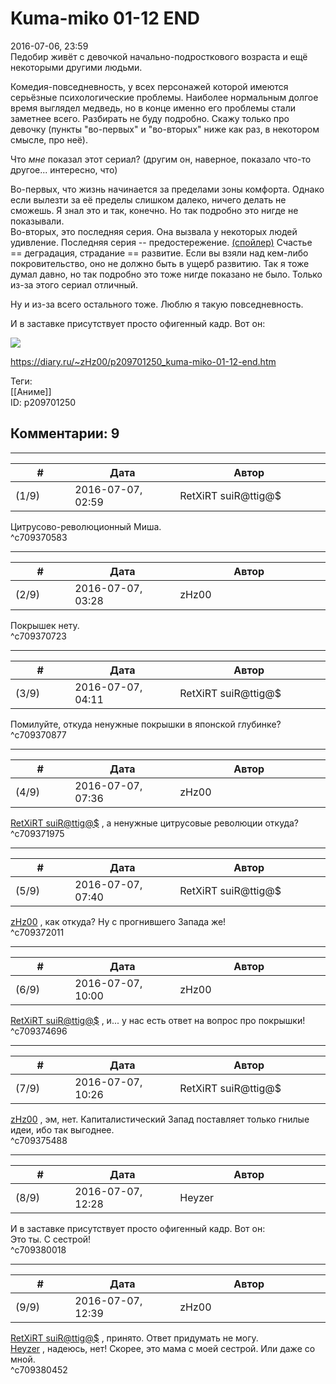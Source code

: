 Kuma-miko 01-12 END
===================

  
2016-07-06, 23:59  
 Педобир живёт с девочкой начально-подросткового возраста и ещё некоторыми другими людьми.   
   
 Комедия-повседневность, у всех персонажей которой имеются серьёзные психологические проблемы. Наиболее нормальным долгое время выглядел медведь, но в конце именно его проблемы стали заметнее всего. Разбирать не буду подробно. Скажу только про девочку (пункты "во-первых" и "во-вторых" ниже как раз, в некотором смысле, про неё).   
   
 Что  *мне*  показал этот сериал? (другим он, наверное, показало что-то другое... интересно, что)   
   
 Во-первых, что жизнь начинается за пределами зоны комфорта. Однако если вылезти за её пределы слишком далеко, ничего делать не сможешь. Я знал это и так, конечно. Но так подробно это нигде не показывали.   
 Во-вторых, это последняя серия. Она вызвала у некоторых людей удивление. Последняя серия -- предостережение.  [(спойлер)](https://zHz00.diary.ru/p209701250.htm?index=1#linkmore209701250m1)    Счастье == деградация, страдание == развитие. Если вы взяли над кем-либо покровительство, оно не должно быть в ущерб развитию.   Так я тоже думал давно, но так подробно это тоже нигде показано не было. Только из-за этого сериал отличный.   
   
 Ну и из-за всего остального тоже. Люблю я такую повседневность.   
   
 И в заставке присутствует просто офигенный кадр. Вот он:   
   
   [![](http://i.imgur.com/55irpc7l.jpg)](http://i.imgur.com/55irpc7.jpg)     
  
<https://diary.ru/~zHz00/p209701250_kuma-miko-01-12-end.htm>  
  
Теги:  
[[Аниме]]  
ID: p209701250  


Комментарии: 9
--------------

  


---



|         #         |              Дата              |                     Автор                     |           ID           |
| --- | --- | --- | --- |
| (1/9) | 2016-07-07, 02:59 | RetXiRT suiR@ttig@$ | c709370583 |

  
  Цитрусово-революционный Миша.    
 ^c709370583

---



|         #         |              Дата              |                     Автор                     |           ID           |
| --- | --- | --- | --- |
| (2/9) | 2016-07-07, 03:28 | zHz00 | c709370723 |

  
 Покрышек нету.   
 ^c709370723

---



|         #         |              Дата              |                     Автор                     |           ID           |
| --- | --- | --- | --- |
| (3/9) | 2016-07-07, 04:11 | RetXiRT suiR@ttig@$ | c709370877 |

  
  Помилуйте, откуда ненужные покрышки в японской глубинке?    
 ^c709370877

---



|         #         |              Дата              |                     Автор                     |           ID           |
| --- | --- | --- | --- |
| (4/9) | 2016-07-07, 07:36 | zHz00 | c709371975 |

  
  [RetXiRT suiR@ttig@$](http://Hellspawn.diary.ru "Горчичник")  , а ненужные цитрусовые революции откуда?   
 ^c709371975

---



|         #         |              Дата              |                     Автор                     |           ID           |
| --- | --- | --- | --- |
| (5/9) | 2016-07-07, 07:40 | RetXiRT suiR@ttig@$ | c709372011 |

  
   [zHz00](https://zHz00.diary.ru "Untitled")  , как откуда? Ну с прогнившего 3апада же!    
 ^c709372011

---



|         #         |              Дата              |                     Автор                     |           ID           |
| --- | --- | --- | --- |
| (6/9) | 2016-07-07, 10:00 | zHz00 | c709374696 |

  
  [RetXiRT suiR@ttig@$](http://Hellspawn.diary.ru "Горчичник")  , и... у нас есть ответ на вопрос про покрышки!   
 ^c709374696

---



|         #         |              Дата              |                     Автор                     |           ID           |
| --- | --- | --- | --- |
| (7/9) | 2016-07-07, 10:26 | RetXiRT suiR@ttig@$ | c709375488 |

  
   [zHz00](https://zHz00.diary.ru "Untitled")  , эм, нет. Капиталистический 3апад поставляет только гнилые идеи, ибо так выгоднее.    
 ^c709375488

---



|         #         |              Дата              |                     Автор                     |           ID           |
| --- | --- | --- | --- |
| (8/9) | 2016-07-07, 12:28 | Heyzer | c709380018 |

  
  И в заставке присутствует просто офигенный кадр. Вот он:    
 Это ты. С сестрой!   
 ^c709380018

---



|         #         |              Дата              |                     Автор                     |           ID           |
| --- | --- | --- | --- |
| (9/9) | 2016-07-07, 12:39 | zHz00 | c709380452 |

  
  [RetXiRT suiR@ttig@$](http://Hellspawn.diary.ru "Горчичник")  , принято. Ответ придумать не могу.   
  [Heyzer](http://heyzero.diary.ru "Doctor Online")  , надеюсь, нет! Скорее, это мама с моей сестрой. Или даже со мной.   
 ^c709380452